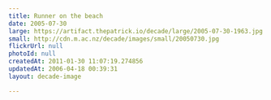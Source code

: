 ```yaml
---
title: Runner on the beach
date: 2005-07-30
large: https://artifact.thepatrick.io/decade/large/2005-07-30-1963.jpg
small: http://cdn.m.ac.nz/decade/images/small/20050730.jpg
flickrUrl: null
photoId: null
createdAt: 2011-01-30 11:07:19.274856
updatedAt: 2006-04-18 00:39:31
layout: decade-image

---
```


